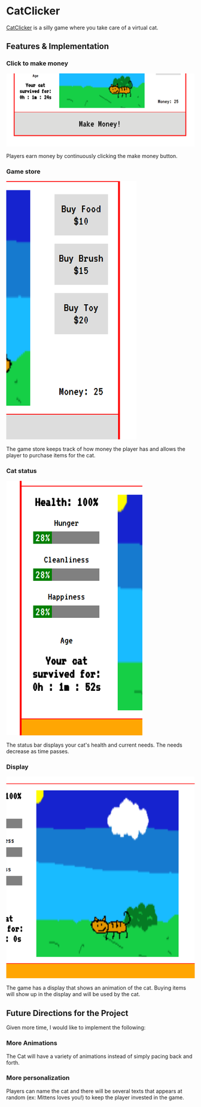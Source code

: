 # CatClicker

[CatClicker](https://mike591.github.io/CatClicker/) is a silly game where you take care of a virtual cat.

## Features & Implementation

### Click to make money

![Make Money](docs/screenshots/money.png)

Players earn money by continuously clicking the make money button.

### Game store

![Game Store](docs/screenshots/store.png)

The game store keeps track of how money the player has and allows the player to purchase items for the cat.

### Cat status

![Bookings example](docs/screenshots/status.png)

The status bar displays your cat's health and current needs. The needs decrease as time passes.

### Display

![Display](docs/screenshots/display.png)

The game has a display that shows an animation of the cat. Buying items will show up in the display and will be used by the cat.


## Future Directions for the Project

Given more time, I would like to implement the following:

### More Animations

The Cat will have a variety of animations instead of simply pacing back and forth.

### More personalization

Players can name the cat and there will be several texts that appears at random (ex: Mittens loves you!) to keep the player invested in the game.
